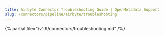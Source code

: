 ```yaml
---
title: Airbyte Connector Troubleshooting Guide | OpenMetadata Support
slug: /connectors/pipeline/airbyte/troubleshooting
---
```


{% partial file="/v1.9/connectors/troubleshooting.md" /%}
